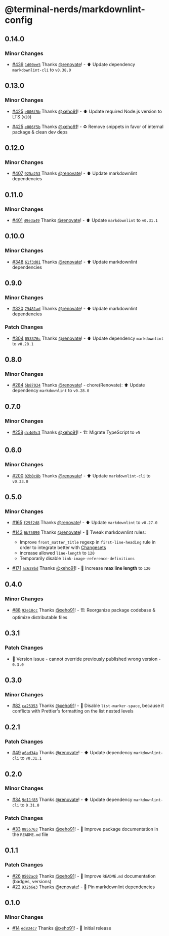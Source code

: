 # @terminal-nerds/markdownlint-config<!-- markdownlint-disable line-length list-marker-space no-duplicate-heading ul-style -->

## 0.14.0

### Minor Changes

- [#439](https://github.com/terminal-nerds/configs/pull/439) [`1d00ee5`](https://github.com/terminal-nerds/configs/commit/1d00ee5c16645ebedc304f4fbbca8077205db63a) Thanks [@renovate](https://github.com/apps/renovate)! - ⬆️ Update dependency `markdownlint-cli` to `v0.38.0`

## 0.13.0

### Minor Changes

- [#425](https://github.com/terminal-nerds/configs/pull/425) [`e006f5b`](https://github.com/terminal-nerds/configs/commit/e006f5b96ecca76711cddf7f9c6012e4298a9737) Thanks [@xeho91](https://github.com/xeho91)! - ⬆️ Update required Node.js version to LTS (`v20`)

- [#425](https://github.com/terminal-nerds/configs/pull/425) [`e006f5b`](https://github.com/terminal-nerds/configs/commit/e006f5b96ecca76711cddf7f9c6012e4298a9737) Thanks [@xeho91](https://github.com/xeho91)! - ♻ Remove snippets in favor of internal package & clean dev deps

## 0.12.0

### Minor Changes

- [#407](https://github.com/terminal-nerds/configs/pull/407) [`925a253`](https://github.com/terminal-nerds/configs/commit/925a253398805677d5bbd54d845866d39eb222b2) Thanks [@renovate](https://github.com/apps/renovate)! - ⬆️ Update markdownlint dependencies

## 0.11.0

### Minor Changes

- [#401](https://github.com/terminal-nerds/configs/pull/401) [`49e3a49`](https://github.com/terminal-nerds/configs/commit/49e3a49037af7d545d330234daacc94eec78918c) Thanks [@renovate](https://github.com/apps/renovate)! - ⬆️ Update `markdownlint` to `v0.31.1`

## 0.10.0

### Minor Changes

- [#348](https://github.com/terminal-nerds/configs/pull/348) [`61f3d01`](https://github.com/terminal-nerds/configs/commit/61f3d019cebfa1daf174b272afa637d3d03300e2) Thanks [@renovate](https://github.com/apps/renovate)! - ⬆️ Update markdownlint dependencies

## 0.9.0

### Minor Changes

- [#320](https://github.com/terminal-nerds/configs/pull/320) [`79481ad`](https://github.com/terminal-nerds/configs/commit/79481ada1d61af8566c55756be40da51bb139731) Thanks [@renovate](https://github.com/apps/renovate)! - ⬆️ Update markdownlint dependencies

### Patch Changes

- [#304](https://github.com/terminal-nerds/configs/pull/304) [`053376c`](https://github.com/terminal-nerds/configs/commit/053376cf10fe82858960877deac63d91f12e59e1) Thanks [@renovate](https://github.com/apps/renovate)! - ⬆️ Update dependency `markdownlint` to `v0.28.1`

## 0.8.0

### Minor Changes

- [#284](https://github.com/terminal-nerds/configs/pull/284) [`5b87024`](https://github.com/terminal-nerds/configs/commit/5b87024b0e849fb088b86acc356d8d842d167cc7) Thanks [@renovate](https://github.com/apps/renovate)! - chore(Renovate): ⬆️ Update dependency `markdownlint` to `v0.28.0`

## 0.7.0

### Minor Changes

- [#258](https://github.com/terminal-nerds/configs/pull/258) [`dc4d0c3`](https://github.com/terminal-nerds/configs/commit/dc4d0c33897508fe665e099c1ab939484bb5dd85) Thanks [@xeho91](https://github.com/xeho91)! - 🏗 Migrate TypeScript to `v5`

## 0.6.0

### Minor Changes

- [#200](https://github.com/terminal-nerds/configs/pull/200) [`02b0c8b`](https://github.com/terminal-nerds/configs/commit/02b0c8b11a784cc6a4a156e539a369973fb526ca) Thanks [@renovate](https://github.com/apps/renovate)! - ⬆️ Update `markdownlint-cli` to `v0.33.0`

## 0.5.0

### Minor Changes

- [#165](https://github.com/terminal-nerds/configs/pull/165) [`f29f2d8`](https://github.com/terminal-nerds/configs/commit/f29f2d8b43056e0b05a3f1a5bf1d2e9d42020955) Thanks [@renovate](https://github.com/apps/renovate)! - ⬆️ Update `markdownlint` to `v0.27.0`

- [#143](https://github.com/terminal-nerds/configs/pull/143) [`6b75890`](https://github.com/terminal-nerds/configs/commit/6b758907b66252aa830127a48839d4eea96d0df6) Thanks [@renovate](https://github.com/apps/renovate)! - 🔧 Tweak markdownlint rules:

  - Improve `front_matter_title` regexp in `first-line-heading` rule in order to integrate better with [Changesets](https://github.com/changesets/changesets)
  - increase allowed `line-length` to `120`
  - Temporarily disable `link-image-reference-definitions`

- [#171](https://github.com/terminal-nerds/configs/pull/171) [`ac628bd`](https://github.com/terminal-nerds/configs/commit/ac628bdfa99c1775f5d7667a5bd01c44fd40a6ce) Thanks [@xeho91](https://github.com/xeho91)! - 🔧 Increase **max line length** to `120`

## 0.4.0

### Minor Changes

- [#88](https://github.com/terminal-nerds/configs/pull/88) [`92e18cc`](https://github.com/terminal-nerds/configs/commit/92e18cc957dc6ea37011e4ee72afc67c8eda905b) Thanks [@xeho91](https://github.com/xeho91)! - 🏗️ Reorganize package codebase & optimize distributable files

## 0.3.1

### Patch Changes

- 🐛 Version issue - cannot override previously published wrong version - `0.3.0`

## 0.3.0

### Minor Changes

- [#82](https://github.com/terminal-nerds/configs/pull/82) [`ca25353`](https://github.com/terminal-nerds/configs/commit/ca253536ce443c3b302ebcae30e8ca81cdcaaa3d) Thanks [@xeho91](https://github.com/xeho91)! - 🔧 Disable `list-marker-space`, because it conflicts with Prettier's formatting on the list nested levels

## 0.2.1

### Patch Changes

- [#49](https://github.com/terminal-nerds/configs/pull/49) [`a6ad34a`](https://github.com/terminal-nerds/configs/commit/a6ad34a09eb26b131ffdf38e28ef9a587ba213a5) Thanks [@renovate](https://github.com/apps/renovate)! - ⬆️ Update dependency `markdownlint-cli` to `v0.31.1`

## 0.2.0

### Minor Changes

- [#34](https://github.com/terminal-nerds/configs/pull/34) [`9d11f85`](https://github.com/terminal-nerds/configs/commit/9d11f85821b112bd4415f4300f0b30960c82dec7) Thanks [@renovate](https://github.com/apps/renovate)! - ⬆️ Update dependency `markdownlint-cli` to `0.31.0`

### Patch Changes

- [#33](https://github.com/terminal-nerds/configs/pull/33) [`0855763`](https://github.com/terminal-nerds/configs/commit/08557638bfea49d310a7cb42cb9e9a842911af08) Thanks [@xeho91](https://github.com/xeho91)! - 📝 Improve package documentation in the `README.md` file

## 0.1.1

### Patch Changes

- [#26](https://github.com/terminal-nerds/configs/pull/26) [`0502ac0`](https://github.com/terminal-nerds/configs/commit/0502ac043987b63825a034a968d060160354a585) Thanks [@xeho91](https://github.com/xeho91)! - 📝 Improve `README.md` documentation (badges, versions)
- [#22](https://github.com/terminal-nerds/configs/pull/22) [`932b6e3`](https://github.com/terminal-nerds/configs/commit/932b6e3aa1036453eddca88534c1c78c711fef8f) Thanks [@renovate](https://github.com/apps/renovate)! - 📌 Pin markdownlint dependencies

## 0.1.0

### Minor Changes

- [#14](https://github.com/terminal-nerds/configs/pull/14) [`ed834c7`](https://github.com/terminal-nerds/configs/commit/ed834c7d5345391d669ed767151671153c65967d) Thanks [@xeho91](https://github.com/xeho91)! - 🎉 Initial release
